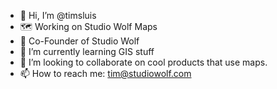 - 👋 Hi, I’m @timsluis
- 🗺️ Working on Studio Wolf Maps 
- 🐺 Co-Founder of Studio Wolf
- 🌱 I’m currently learning GIS stuff
- 💞️ I’m looking to collaborate on cool products that use maps.
- 📫 How to reach me: tim@studiowolf.com

<!---
timsluis/timsluis is a ✨ special ✨ repository because its `README.md` (this file) appears on your GitHub profile.
You can click the Preview link to take a look at your changes.
--->
